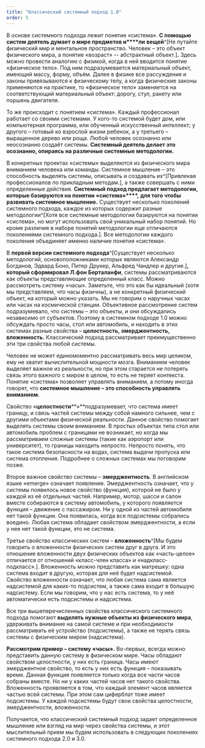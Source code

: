 ```yaml
---
title: "Классический системный подход 1.0"
order: 5
---
```




В основе системного подхода лежит понятие «система». **С помощью систем деятель думает о мире предметов и****ли** **вещей**^[Не путайте физический мир и ментальное пространство. Человек – это объект физического мира, а понятие «возраст» -- абстрактный объект.]**.** Здесь можно провести аналогию с физикой, когда в ней вводится понятие «физическое тело». Под ним подразумевается материальный объект, имеющий массу, форму, объём. Далее в физике все рассуждения и законы привязываются к физическому телу, а когда физические законы применяются на практике, то «физическое тело» заменяется на соответствующий материальный объект: дорогу, стул, ракету или поршень двигателя.

То же происходит с понятием «система». Каждый профессионал работает со своими системами. У кого-то системой будет дом, или компьютерная программа, или обученный искусственный интеллект; у другого – готовый ко взрослой жизни ребенок, а у третьего – выращенное дерево или роща. Любой человек осознанно или неосознанно создаёт системы. **Системный деятель делает это осознанно, опираясь на различные системные методологии.** 

В конкретных проектах «системы» выделяются из физического мира вниманием человека или команды. Системное мышление – это способность выделять системы, описывать и создавать их^[Привлекая профессионалов по прикладным методам.], а также совершать с ними определенные действия. **Системный подход предлагает методологии, которые базируются на понятии «система»****,** **для того чтобы развивать системное мышление.** Существует несколько поколений системного подхода, каждое из которых содержит разные методологии^[Хотя все системные методологии базируются на понятии «система», но могут использовать свой уникальный набор понятий. Но кроме различия в наборе понятий методологии еще отличаются поколениями системного подхода.]. Все методологии каждого поколения объединяет именно наличие понятия «система».

В **первой версии системного подхода**^[Существует несколько методологий, основоположниками которых являются Александр Богданов, Эдвард Боно, Питер Друкер, Альфред Чандлер и другие.]**, который сформировал** **Л.фон** **Берталанфи**, системы рассматриваются как объекты представляющие определенный класс. Можно рассмотреть систему «часы». Заметьте, что это как бы идеальный (хотя мы представляем, что часы физичны), а не конкретный физический объект, на который можно указать. Мы не говорим о наручных часах или часах на космической станции. Объективное рассмотрение систем подразумевало, что системы – это объекты, и они обсуждались независимо от субъектов. Поэтому в системном подходе 1.0 можно обсуждать просто часы, стол или автомобиль, и находить в этих системах разные свойства – **целостность, эмерджентность, вложенность.** Классический подход рассматривает преимущественно эти три свойства любой системы.

Человек не может единомоментно рассматривать весь мир целиком, ему не хватит вычислительной мощности мозга. Вниманием человек выделяет важное из реальности, но при этом старается не потерять связь этого важного с миром в целом, то есть не теряет контекста. Понятие «система» позволяет управлять вниманием, а потому иногда говорят, что **системное мышление – это способность управлять вниманием.**

Свойство «**целостности****»**подразумевает, что система имеет границу, и связь частей системы между собой намного сильнее, чем с другими объектами физической реальности. Данное свойство помогает выделять системы своим вниманием. В простых объектах типа стол или автомобиль проблем с границами не возникает, но когда мы рассматриваем сложные системы (такие как аэропорт или университет), то границы находить непросто. Непросто понять, что такое система безопасности на водах, система выдачи пропуска или система отопления. Подробнее о сложных системах мы поговорим позже.

Второе важное свойство системы – **эмерджентность**. В английском языке «emerge» означает появление. Эмерджентность означает, что у системы появилось новое свойство (функция), которой не было у каждой из её отдельных частей. Например, мотор, шасси и салон вместе собираются в систему автомобиль, у которого появляется функция – движение с пассажиром. Ни у одной из частей автомобиля нет такой функции. Она появилась, когда все подсистемы собрались воедино. Любая система обладает свойством эмерджентности, а если у нее нет такой функции, это не система.

Третье свойство классических систем – **вложенность**^[Мы будем говорить о вложенности физических систем друг в друга. И это отношение вложенности двух физических объектов как «часть-целое» отличается от отношений «класс-член класса» и «надкласс-подкласс».]. Вложенность можно представить как матрешку: одна система входит в другую, которая для неё будет надсистемой. Свойство вложенности означает, что любая система сама является надсистемой для каких-то подсистем, а также сама входит в большую надсистему. Если мы говорим, что у нас есть система, то у неё автоматически есть подсистемы и надсистема.

Все три вышеперечисленных свойства классического системного подхода помогают **выделять нужные объекты из физического мира**, удерживать внимание на самой системе и при необходимости рассматривать её устройство (подсистемы), а также не терять связь системы с физическим миром (надсистема).

**Рассмотрим пример – систему «часы».** Во-первых, всегда можно представить данную систему в физическом мире. Часы обладают свойством целостности, у них есть граница. Часы имеют эмерджентное свойство, то есть у них есть функция – показывать время. Данная функция появляется только когда все части часов собраны вместе. Но ни у каких частей часов нет такого свойства. Вложенность проявляется в том, что каждый элемент часов является частью всей системы. При этом сам циферблат тоже имеет подсистемы. У каждой подсистемы будут свои свойства целостности, эмерджентности, вложенности.

Получается, что классический системный подход задает определенное мышление или взгляд на мир через свойства системы, и этот мыслительный прием мы будем использовать в следующих поколениях системного подхода 2.0 и 3.0.

